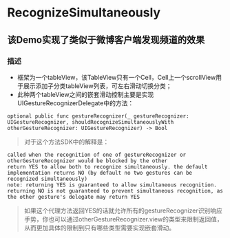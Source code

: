 # RecognizeSimultaneously
## 该Demo实现了类似于微博客户端发现频道的效果
### 描述
- 框架为一个tableView，该TableView只有一个Cell，Cell上一个scrollView用于展示添加子分类tableView列表，可左右滑动切换分类；
- 此种两个tableView之间的嵌套滑动控制主要是实现UIGestureRecognizerDelegate中的方法：
>
```
optional public func gestureRecognizer(_ gestureRecognizer: UIGestureRecognizer, shouldRecognizeSimultaneouslyWith otherGestureRecognizer: UIGestureRecognizer) -> Bool
```
> 对于这个方法SDK中的解释是：
```
called when the recognition of one of gestureRecognizer or otherGestureRecognizer would be blocked by the other
return YES to allow both to recognize simultaneously. the default implementation returns NO (by default no two gestures can be recognized simultaneously)
note: returning YES is guaranteed to allow simultaneous recognition. returning NO is not guaranteed to prevent simultaneous recognition, as the other gesture's delegate may return YES
```
> 如果这个代理方法返回YES的话就允许所有的gestureRecognizer识别响应手势，你也可以通过otherGestureRecognizer.view的类型来限制返回值，从而更加具体的限制到只有哪些类型需要实现嵌套滑动。
